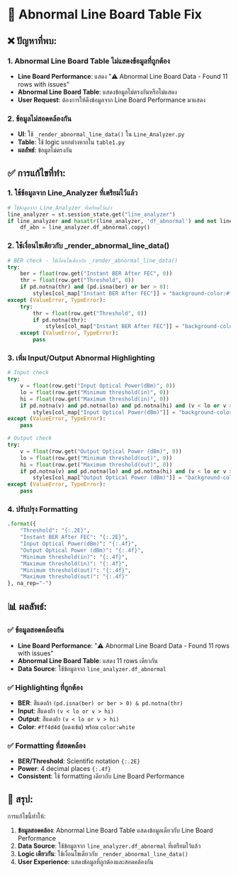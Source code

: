 # 🔧 **Abnormal Line Board Table Fix**

## ❌ **ปัญหาที่พบ:**

### **1. Abnormal Line Board Table ไม่แสดงข้อมูลที่ถูกต้อง**
- **Line Board Performance**: แสดง "⚠️ Abnormal Line Board Data - Found 11 rows with issues"
- **Abnormal Line Board Table**: แสดงข้อมูลไม่ตรงกันหรือไม่แสดง
- **User Request**: ต้องการให้ดึงข้อมูลจาก Line Board Performance มาแสดง

### **2. ข้อมูลไม่สอดคล้องกัน**
- **UI**: ใช้ `_render_abnormal_line_data()` ใน `Line_Analyzer.py`
- **Table**: ใช้ logic แยกต่างหากใน `table1.py`
- **ผลลัพธ์**: ข้อมูลไม่ตรงกัน

## ✅ **การแก้ไขที่ทำ:**

### **1. ใช้ข้อมูลจาก Line_Analyzer ที่เตรียมไว้แล้ว**
```python
# ใช้ข้อมูลจาก Line_Analyzer ที่เตรียมไว้แล้ว
line_analyzer = st.session_state.get("line_analyzer")
if line_analyzer and hasattr(line_analyzer, 'df_abnormal') and not line_analyzer.df_abnormal.empty:
    df_abn = line_analyzer.df_abnormal.copy()
```

### **2. ใช้เงื่อนไขเดียวกับ _render_abnormal_line_data()**
```python
# BER check - ใช้เงื่อนไขเดียวกับ _render_abnormal_line_data()
try:
    ber = float(row.get("Instant BER After FEC", 0))
    thr = float(row.get("Threshold", 0))
    if pd.notna(thr) and (pd.isna(ber) or ber > 0):
        styles[col_map["Instant BER After FEC"]] = "background-color:#ff4d4d; color:white"
except (ValueError, TypeError):
    try:
        thr = float(row.get("Threshold", 0))
        if pd.notna(thr):
            styles[col_map["Instant BER After FEC"]] = "background-color:#ff4d4d; color:white"
    except (ValueError, TypeError):
        pass
```

### **3. เพิ่ม Input/Output Abnormal Highlighting**
```python
# Input check
try:
    v = float(row.get("Input Optical Power(dBm)", 0))
    lo = float(row.get("Minimum threshold(in)", 0))
    hi = float(row.get("Maximum threshold(in)", 0))
    if pd.notna(v) and pd.notna(lo) and pd.notna(hi) and (v < lo or v > hi):
        styles[col_map["Input Optical Power(dBm)"]] = "background-color:#ff4d4d; color:white"
except (ValueError, TypeError):
    pass

# Output check
try:
    v = float(row.get("Output Optical Power (dBm)", 0))
    lo = float(row.get("Minimum threshold(out)", 0))
    hi = float(row.get("Maximum threshold(out)", 0))
    if pd.notna(v) and pd.notna(lo) and pd.notna(hi) and (v < lo or v > hi):
        styles[col_map["Output Optical Power (dBm)"]] = "background-color:#ff4d4d; color:white"
except (ValueError, TypeError):
    pass
```

### **4. ปรับปรุง Formatting**
```python
.format({
    "Threshold": "{:.2E}",
    "Instant BER After FEC": "{:.2E}",
    "Input Optical Power(dBm)": "{:.4f}",
    "Output Optical Power (dBm)": "{:.4f}",
    "Minimum threshold(in)": "{:.4f}",
    "Maximum threshold(in)": "{:.4f}",
    "Minimum threshold(out)": "{:.4f}",
    "Maximum threshold(out)": "{:.4f}"
}, na_rep="-")
```

## 📊 **ผลลัพธ์:**

### **✅ ข้อมูลสอดคล้องกัน**
- **Line Board Performance**: "⚠️ Abnormal Line Board Data - Found 11 rows with issues"
- **Abnormal Line Board Table**: แสดง 11 rows เดียวกัน
- **Data Source**: ใช้ข้อมูลจาก `line_analyzer.df_abnormal`

### **✅ Highlighting ที่ถูกต้อง**
- **BER**: สีแดงถ้า `(pd.isna(ber) or ber > 0) & pd.notna(thr)`
- **Input**: สีแดงถ้า `(v < lo or v > hi)`
- **Output**: สีแดงถ้า `(v < lo or v > hi)`
- **Color**: `#ff4d4d` (แดงเข้ม) พร้อม `color:white`

### **✅ Formatting ที่สอดคล้อง**
- **BER/Threshold**: Scientific notation `{:.2E}`
- **Power**: 4 decimal places `{:.4f}`
- **Consistent**: ใช้ formatting เดียวกับ Line Board Performance

## 🎯 **สรุป:**

การแก้ไขนี้ทำให้:
1. **ข้อมูลสอดคล้อง**: Abnormal Line Board Table แสดงข้อมูลเดียวกับ Line Board Performance
2. **Data Source**: ใช้ข้อมูลจาก `line_analyzer.df_abnormal` ที่เตรียมไว้แล้ว
3. **Logic เดียวกัน**: ใช้เงื่อนไขเดียวกับ `_render_abnormal_line_data()`
4. **User Experience**: แสดงข้อมูลที่ถูกต้องและสอดคล้องกัน
